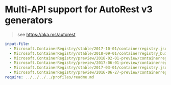 # Multi-API support for AutoRest v3 generators

> see https://aka.ms/autorest

``` yaml $(enable-multi-api)
input-file:
  - Microsoft.ContainerRegistry/stable/2017-10-01/containerregistry.json
  - Microsoft.ContainerRegistry/stable/2018-09-01/containerregistry_build.json
  - Microsoft.ContainerRegistry/preview/2018-02-01-preview/containerregistry_build.json
  - Microsoft.ContainerRegistry/preview/2017-06-01-preview/containerregistry.json
  - Microsoft.ContainerRegistry/stable/2017-03-01/containerregistry.json
  - Microsoft.ContainerRegistry/preview/2016-06-27-preview/containerregistry.json
require: ../../../../profiles/readme.md
```
